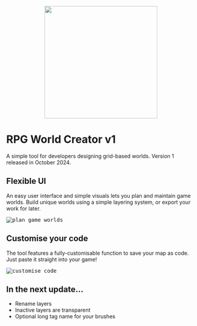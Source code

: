 <p align="center">
  <img src="https://github.com/user-attachments/assets/f8d40c06-4cd2-4b1c-8c61-feaabdb178b1" width="300px" />
</p>

# RPG World Creator v1
A simple tool for developers designing grid-based worlds. Version 1 released in October 2024.

## Flexible UI
An easy user interface and simple visuals lets you plan and maintain game worlds. Build unique worlds using a simple layering system, or export your work for later.

<kbd>![plan game worlds](https://github.com/user-attachments/assets/41522d5b-dae6-4c92-a326-f5d115b5fd14)</kbd>

## Customise your code
The tool features a fully-customisable function to save your map as code. Just paste it straight into your game!

<kbd>![customise code](https://github.com/user-attachments/assets/67b24cc1-a443-4b63-8b53-e671e481791b)</kbd>

## In the next update...
- Rename layers
- Inactive layers are transparent
- Optional long tag name for your brushes
